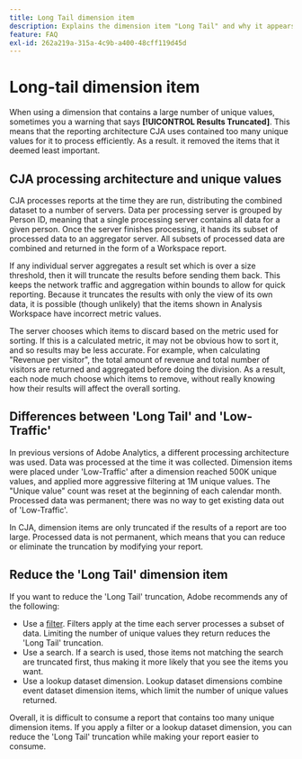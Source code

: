```yaml
---
title: Long Tail dimension item
description: Explains the dimension item "Long Tail" and why it appears in reporting.
feature: FAQ
exl-id: 262a219a-315a-4c9b-a400-48cff119d45d
---
```

# Long-tail dimension item

When using a dimension that contains a large number of unique values, sometimes you a warning that says **[!UICONTROL Results Truncated]**.  This means that the reporting architecture CJA uses contained too many unique values for it to process efficiently. As a result. it removed the items that it deemed  least important.

## CJA processing architecture and unique values

CJA processes reports at the time they are run, distributing the combined dataset to a number of servers. Data per processing server is grouped by Person ID, meaning that a single processing server contains all data for a given person. Once the server finishes processing, it hands its subset of processed data to an aggregator server. All subsets of processed data are combined and returned in the form of a Workspace report.

If any individual server aggregates a result set which is over a size threshold, then it will truncate the results before sending them back. This keeps the network traffic and aggregation within bounds to allow for quick reporting.  Because it truncates the results with only the view of its own data, it is possible (though unlikely) that the items shown in Analysis Workspace have incorrect metric values.

The server chooses which items to discard based on the metric used for sorting.  If this is a calculated metric, it may not be obvious how to sort it, and so results may be less accurate.  For example, when calculating "Revenue per visitor", the total amount of revenue and total number of visitors are returned and aggregated before doing the division. As a result, each node much choose which items to remove, without really knowing how their results will affect the overall sorting.

## Differences between 'Long Tail' and 'Low-Traffic'

In previous versions of Adobe Analytics, a different processing architecture was used. Data was processed at the time it was collected. Dimension items were placed under 'Low-Traffic' after a dimension reached 500K unique values, and applied more aggressive filtering at 1M unique values. The "Unique value" count was reset at the beginning of each calendar month. Processed data was permanent; there was no way to get existing data out of 'Low-Traffic'.

In CJA, dimension items are only truncated if the results of a report are too large. Processed data is not permanent, which means that you can reduce or eliminate the truncation by modifying your report.

## Reduce the 'Long Tail' dimension item

If you want to reduce the 'Long Tail' truncation, Adobe recommends any of the following:

* Use a [filter](/help/components/filters/create-filters.md). Filters apply at the time each server processes a subset of data. Limiting the number of unique values they return reduces the 'Long Tail' truncation.
* Use a search. If a search is used, those items not matching the search are truncated first, thus making it more likely that you see the items you want.
* Use a lookup dataset dimension. Lookup dataset dimensions combine event dataset dimension items, which limit the number of unique values returned.

Overall, it is difficult to consume a report that contains too many unique dimension items. If you apply a filter or a lookup dataset dimension, you can reduce the 'Long Tail' truncation while making your report easier to consume.
